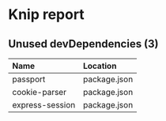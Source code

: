 # Knip report

## Unused devDependencies (3)

| Name            | Location     |
|:----------------|:-------------|
| passport        | package.json |
| cookie-parser   | package.json |
| express-session | package.json |

